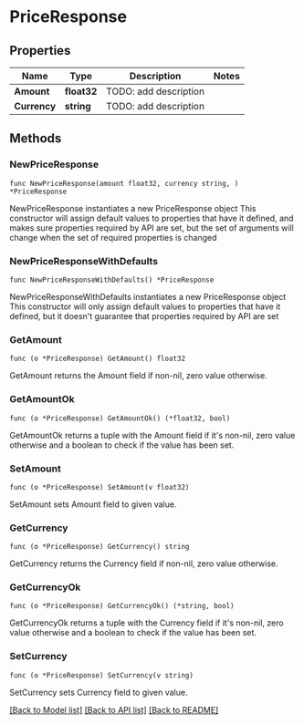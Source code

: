 # PriceResponse

## Properties

Name | Type | Description | Notes
------------ | ------------- | ------------- | -------------
**Amount** | **float32** | TODO: add description | 
**Currency** | **string** | TODO: add description | 

## Methods

### NewPriceResponse

`func NewPriceResponse(amount float32, currency string, ) *PriceResponse`

NewPriceResponse instantiates a new PriceResponse object
This constructor will assign default values to properties that have it defined,
and makes sure properties required by API are set, but the set of arguments
will change when the set of required properties is changed

### NewPriceResponseWithDefaults

`func NewPriceResponseWithDefaults() *PriceResponse`

NewPriceResponseWithDefaults instantiates a new PriceResponse object
This constructor will only assign default values to properties that have it defined,
but it doesn't guarantee that properties required by API are set

### GetAmount

`func (o *PriceResponse) GetAmount() float32`

GetAmount returns the Amount field if non-nil, zero value otherwise.

### GetAmountOk

`func (o *PriceResponse) GetAmountOk() (*float32, bool)`

GetAmountOk returns a tuple with the Amount field if it's non-nil, zero value otherwise
and a boolean to check if the value has been set.

### SetAmount

`func (o *PriceResponse) SetAmount(v float32)`

SetAmount sets Amount field to given value.


### GetCurrency

`func (o *PriceResponse) GetCurrency() string`

GetCurrency returns the Currency field if non-nil, zero value otherwise.

### GetCurrencyOk

`func (o *PriceResponse) GetCurrencyOk() (*string, bool)`

GetCurrencyOk returns a tuple with the Currency field if it's non-nil, zero value otherwise
and a boolean to check if the value has been set.

### SetCurrency

`func (o *PriceResponse) SetCurrency(v string)`

SetCurrency sets Currency field to given value.



[[Back to Model list]](../README.md#documentation-for-models) [[Back to API list]](../README.md#documentation-for-api-endpoints) [[Back to README]](../README.md)


